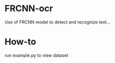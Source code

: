 # FRCNN-ocr
Use of FRCNN model to detect and recognize text...

# How-to
run example.py to view dataset

